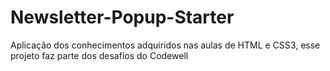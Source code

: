 # Newsletter-Popup-Starter
Aplicação dos conhecimentos adquiridos nas aulas de HTML e CSS3, esse projeto faz parte dos desafios do Codewell
